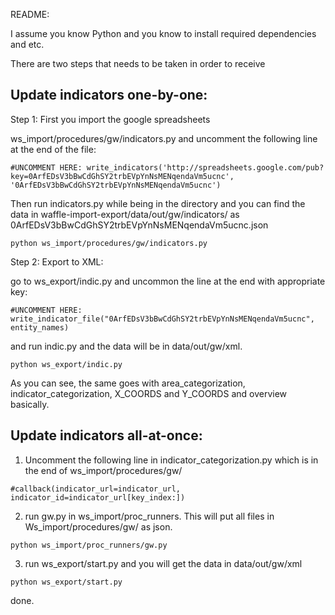README:

I assume you know Python and you know to install required dependencies and etc.

There are two steps that needs to be taken in order to receive 

## Update indicators one-by-one:

Step 1: First you import the google spreadsheets 

ws_import/procedures/gw/indicators.py and uncomment the following line at the end of the file:

```
#UNCOMMENT HERE: write_indicators('http://spreadsheets.google.com/pub?key=0ArfEDsV3bBwCdGhSY2trbEVpYnNsMENqendaVm5ucnc', '0ArfEDsV3bBwCdGhSY2trbEVpYnNsMENqendaVm5ucnc')
```

Then run indicators.py while being in the directory and you can find the data in waffle-import-export/data/out/gw/indicators/ as 0ArfEDsV3bBwCdGhSY2trbEVpYnNsMENqendaVm5ucnc.json

```
python ws_import/procedures/gw/indicators.py
```

Step 2: Export to XML:

go to  ws_export/indic.py and uncommon the line at the end with appropriate key:

```
#UNCOMMENT HERE: write_indicator_file("0ArfEDsV3bBwCdGhSY2trbEVpYnNsMENqendaVm5ucnc", entity_names)
```

and run indic.py and the data will be in data/out/gw/xml.

```
python ws_export/indic.py
```

As you can see, the same goes with area_categorization, indicator_categorization, X_COORDS and Y_COORDS and overview basically.

## Update indicators all-at-once:

1. Uncomment the following line in indicator_categorization.py which is in the end of ws_import/procedures/gw/

```
#callback(indicator_url=indicator_url, indicator_id=indicator_url[key_index:])
```

2. run gw.py in ws_import/proc_runners. This will put all files in Ws_import/procedures/gw/ as json.

```
python ws_import/proc_runners/gw.py
```

3. run ws_export/start.py and you will get the data in data/out/gw/xml

```
python ws_export/start.py
```

done.











